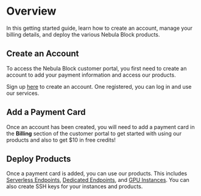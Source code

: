 # Overview

In this getting started guide, learn how to create an account, manage your billing details,
and deploy the various Nebula Block products.

## Create an Account

To access the Nebula Block customer portal, you first need to create an account to add your payment
information and access our products.

Sign up [here](https://nebulablock.com/login) to create an account. One registered, you can log in and use our services.

## Add a Payment Card

Once an account has been created, you will need to add a payment card in the **Billing** section of the customer portal to get started with using
our products and also to get $10 in free credits!

## Deploy Products

Once a payment card is added, you can use our products. This includes [Serverless Endpoints](../Serverless_Endpoints/Overview.md),
[Dedicated Endpoints](../Dedicated_Endpoints/Overview.md), and [GPU Instances](../Instances/Overview.md).
You can also create SSH keys for your instances and products.
